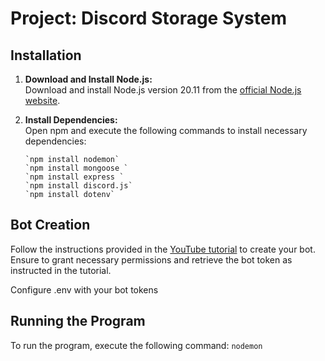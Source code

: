 # Project: Discord Storage System

## Installation

1. **Download and Install Node.js:**  
   Download and install Node.js version 20.11 from the [official Node.js website](https://nodejs.org/en).

2. **Install Dependencies:**  
   Open npm and execute the following commands to install necessary dependencies:
   ```
   `npm install nodemon`
   `npm install mongoose `
   `npm install express `
   `npm install discord.js`
   `npm install dotenv`
   ```

## Bot Creation

Follow the instructions provided in the [YouTube tutorial](https://www.youtube.com/watch?v=KZ3tIGHU314) to create your bot. Ensure to grant necessary permissions and retrieve the bot token as instructed in the tutorial.

Configure .env with your bot tokens

## Running the Program

To run the program, execute the following command: `nodemon`

